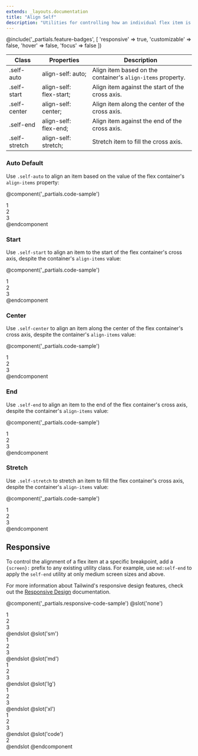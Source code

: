 ```yaml
---
extends: _layouts.documentation
title: "Align Self"
description: "Utilities for controlling how an individual flex item is positioned along its container's cross axis."
---
```


@include('_partials.feature-badges', [
    'responsive' => true,
    'customizable' => false,
    'hover' => false,
    'focus' => false
])

<div class="border-t border-grey-lighter">
    <table class="w-full text-left" style="border-collapse: collapse;">
        <thead>
          <tr>
              <th class="text-sm font-semibold text-grey-darker p-2 bg-grey-lightest">Class</th>
              <th class="text-sm font-semibold text-grey-darker p-2 bg-grey-lightest">Properties</th>
              <th class="text-sm font-semibold text-grey-darker p-2 bg-grey-lightest">Description</th>
          </tr>
        </thead>
        <tbody class="align-baseline">
            <tr>
                <td class="p-2 border-t border-smoke font-mono text-xs text-purple-dark">.self-auto</td>
                <td class="p-2 border-t border-smoke font-mono text-xs text-blue-dark">align-self: auto;</td>
                <td class="p-2 border-t border-smoke text-sm text-grey-darker">Align item based on the container's <code>align-items</code> property.</td>
            </tr>
            <tr>
                <td class="p-2 border-t border-smoke-light font-mono text-xs text-purple-dark">.self-start</td>
                <td class="p-2 border-t border-smoke-light font-mono text-xs text-blue-dark">align-self: flex-start;</td>
                <td class="p-2 border-t border-smoke-light text-sm text-grey-darker">Align item against the start of the cross axis.</td>
            </tr>
            <tr>
                <td class="p-2 border-t border-smoke-light font-mono text-xs text-purple-dark">.self-center</td>
                <td class="p-2 border-t border-smoke-light font-mono text-xs text-blue-dark">align-self: center;</td>
                <td class="p-2 border-t border-smoke-light text-sm text-grey-darker">Align item along the center of the cross axis.</td>
            </tr>
            <tr>
                <td class="p-2 border-t border-smoke-light font-mono text-xs text-purple-dark">.self-end</td>
                <td class="p-2 border-t border-smoke-light font-mono text-xs text-blue-dark">align-self: flex-end;</td>
                <td class="p-2 border-t border-smoke-light text-sm text-grey-darker">Align item against the end of the cross axis.</td>
            </tr>
            <tr>
                <td class="p-2 border-t border-smoke-light font-mono text-xs text-purple-dark">.self-stretch</td>
                <td class="p-2 border-t border-smoke-light font-mono text-xs text-blue-dark">align-self: stretch;</td>
                <td class="p-2 border-t border-smoke-light text-sm text-grey-darker">Stretch item to fill the cross axis.</td>
            </tr>
        </tbody>
    </table>
</div>

### Auto <span class="ml-2 font-semibold text-slate-light text-sm uppercase tracking-wide">Default</span>

Use `.self-auto` to align an item based on the value of the flex container's `align-items` property:

@component('_partials.code-sample')
<div class="flex items-stretch bg-smoke-light h-24">
    <div class="flex-1 text-slate text-center bg-smoke px-4 py-2 m-2">1</div>
    <div class="self-auto flex-1 text-slate-dark text-center bg-smoke-dark px-4 py-2 m-2">2</div>
    <div class="flex-1 text-slate text-center bg-smoke px-4 py-2 m-2">3</div>
</div>
@endcomponent

### Start

Use `.self-start` to align an item to the start of the flex container's cross axis, despite the container's `align-items` value:

@component('_partials.code-sample')
<div class="flex items-stretch bg-smoke-light h-24">
    <div class="flex-1 text-slate text-center bg-smoke px-4 py-2 m-2">1</div>
    <div class="self-start flex-1 text-slate-dark text-center bg-smoke-dark px-4 py-2 m-2">2</div>
    <div class="flex-1 text-slate text-center bg-smoke px-4 py-2 m-2">3</div>
</div>
@endcomponent

### Center

Use `.self-center` to align an item along the center of the flex container's cross axis, despite the container's `align-items` value:

@component('_partials.code-sample')
<div class="flex items-stretch bg-smoke-light h-24">
    <div class="flex-1 text-slate text-center bg-smoke px-4 py-2 m-2">1</div>
    <div class="self-center flex-1 text-slate-dark text-center bg-smoke-dark px-4 py-2 m-2">2</div>
    <div class="flex-1 text-slate text-center bg-smoke px-4 py-2 m-2">3</div>
</div>
@endcomponent

### End

Use `.self-end` to align an item to the end of the flex container's cross axis, despite the container's `align-items` value:

@component('_partials.code-sample')
<div class="flex items-stretch bg-smoke-light h-24">
    <div class="flex-1 text-slate text-center bg-smoke px-4 py-2 m-2">1</div>
    <div class="self-end flex-1 text-slate-dark text-center bg-smoke-dark px-4 py-2 m-2">2</div>
    <div class="flex-1 text-slate text-center bg-smoke px-4 py-2 m-2">3</div>
</div>
@endcomponent

### Stretch

Use `.self-stretch` to stretch an item to fill the flex container's cross axis, despite the container's `align-items` value:

@component('_partials.code-sample')
<div class="flex items-start bg-smoke-light h-24">
    <div class="flex-1 text-slate text-center bg-smoke px-4 py-2 m-2">1</div>
    <div class="self-stretch flex-1 text-slate-dark text-center bg-smoke-dark px-4 py-2 m-2">2</div>
    <div class="flex-1 text-slate text-center bg-smoke px-4 py-2 m-2">3</div>
</div>
@endcomponent

## Responsive

To control the alignment of a flex item at a specific breakpoint, add a `{screen}:` prefix to any existing utility class. For example, use `md:self-end` to apply the `self-end` utility at only medium screen sizes and above.

For more information about Tailwind's responsive design features, check out the [Responsive Design](/docs/responsive-design) documentation.

@component('_partials.responsive-code-sample')
@slot('none')
<div class="flex items-stretch bg-smoke-light h-24">
    <div class="flex-1 text-slate text-center bg-smoke px-4 py-2 m-2">1</div>
    <div class="self-auto flex-1 text-slate-dark text-center bg-smoke-dark px-4 py-2 m-2">2</div>
    <div class="flex-1 text-slate text-center bg-smoke px-4 py-2 m-2">3</div>
</div>
@endslot
@slot('sm')
<div class="flex items-stretch bg-smoke-light h-24">
    <div class="flex-1 text-slate text-center bg-smoke px-4 py-2 m-2">1</div>
    <div class="self-start flex-1 text-slate-dark text-center bg-smoke-dark px-4 py-2 m-2">2</div>
    <div class="flex-1 text-slate text-center bg-smoke px-4 py-2 m-2">3</div>
</div>
@endslot
@slot('md')
<div class="flex items-stretch bg-smoke-light h-24">
    <div class="flex-1 text-slate text-center bg-smoke px-4 py-2 m-2">1</div>
    <div class="self-end flex-1 text-slate-dark text-center bg-smoke-dark px-4 py-2 m-2">2</div>
    <div class="flex-1 text-slate text-center bg-smoke px-4 py-2 m-2">3</div>
</div>
@endslot
@slot('lg')
<div class="flex items-stretch bg-smoke-light h-24">
    <div class="flex-1 text-slate text-center bg-smoke px-4 py-2 m-2">1</div>
    <div class="self-center flex-1 text-slate-dark text-center bg-smoke-dark px-4 py-2 m-2">2</div>
    <div class="flex-1 text-slate text-center bg-smoke px-4 py-2 m-2">3</div>
</div>
@endslot
@slot('xl')
<div class="flex items-stretch bg-smoke-light h-24">
    <div class="flex-1 text-slate text-center bg-smoke px-4 py-2 m-2">1</div>
    <div class="self-stretch flex-1 text-slate-dark text-center bg-smoke-dark px-4 py-2 m-2">2</div>
    <div class="flex-1 text-slate text-center bg-smoke px-4 py-2 m-2">3</div>
</div>
@endslot
@slot('code')
<div class="items-stretch ...">
    <!-- ... -->
    <div class="none:self-auto sm:self-start md:self-end lg:self-center xl:self-stretch ...">2</div>
    <!-- ... -->
</div>
@endslot
@endcomponent
